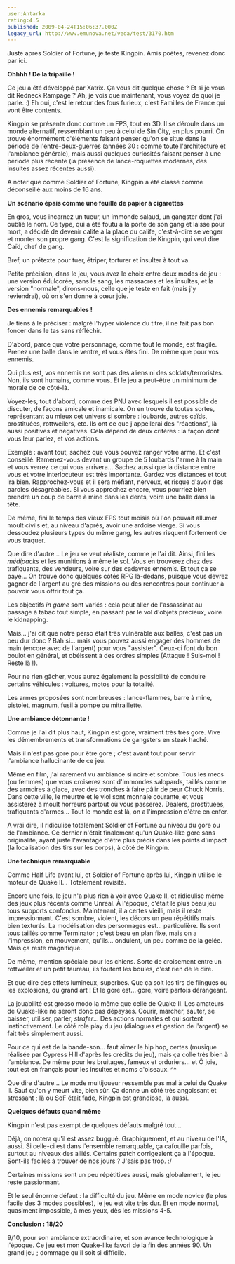 ```yaml
---
user:Antarka
rating:4.5
published: 2009-04-24T15:06:37.000Z
legacy_url: http://www.emunova.net/veda/test/3170.htm
---
```

Juste après Soldier of Fortune, je teste Kingpin. Amis poètes, revenez donc par ici.  

  

**Ohhhh ! De la tripaille !**  

  

Ce jeu a été développé par Xatrix. Ça vous dit quelque chose ? Et si je vous dit Redneck Rampage ? Ah, je vois que maintenant, vous voyez de quoi je parle. :) Eh oui, c'est le retour des fous furieux, c'est Familles de France qui vont être contents.  

  

Kingpin se présente donc comme un FPS, tout en 3D. Il se déroule dans un monde alternatif, ressemblant un peu à celui de Sin City, en plus pourri. On trouve énormément d'éléments faisant penser qu'on se situe dans la période de l'entre-deux-guerres (années 30 : comme toute l'architecture et l'ambiance générale), mais aussi quelques curiosités faisant penser à une période plus récente (la présence de lance-roquettes modernes, des insultes assez récentes aussi).  

  

A noter que comme Soldier of Fortune, Kingpin a été classé comme déconseillé aux moins de 16 ans.  

  

**Un scénario épais comme une feuille de papier à cigarettes**  

  

En gros, vous incarnez un tueur, un immonde salaud, un gangster dont j'ai oublié le nom. Ce type, qui a été foutu à la porte de son gang et laissé pour mort, a décidé de devenir calife à la place du calife, c'est-à-dire se venger et monter son propre gang. C'est la signification de Kingpin, qui veut dire Caïd, chef de gang.  

  

Bref, un prétexte pour tuer, étriper, torturer et insulter à tout va.  

  

Petite précision, dans le jeu, vous avez le choix entre deux modes de jeu : une version édulcorée, sans le sang, les massacres et les insultes, et la version "normale", dirons-nous, celle que je teste en fait (mais j'y reviendrai), où on s'en donne à cœur joie.  

  

**Des ennemis remarquables !**  

  

Je tiens à le préciser : malgré l'hyper violence du titre, il ne fait pas bon foncer dans le tas sans réfléchir.  

  

D'abord, parce que votre personnage, comme tout le monde, est fragile. Prenez une balle dans le ventre, et vous êtes fini. De même que pour vos ennemis.  

  

Qui plus est, vos ennemis ne sont pas des aliens ni des soldats/terroristes. Non, ils sont humains, comme vous. Et le jeu a peut-être un minimum de morale de ce côté-là.  

  

Voyez-les, tout d'abord, comme des PNJ avec lesquels il est possible de discuter, de façons amicale et inamicale. On en trouve de toutes sortes, représentant au mieux cet univers si sombre : loubards, autres caïds, prostituées, rottweilers, etc. Ils ont ce que j'appellerai des "réactions", là aussi positives et négatives. Cela dépend de deux critères : la façon dont vous leur parlez, et vos actions.  

  

Exemple : avant tout, sachez que vous pouvez ranger votre arme. Et c'est conseillé. Ramenez-vous devant un groupe de 5 loubards l'arme à la main et vous verrez ce qui vous arrivera... Sachez aussi que la distance entre vous et votre interlocuteur est très importante. Gardez vos distances et tout ira bien. Rapprochez-vous et il sera méfiant, nerveux, et risque d'avoir des paroles désagréables. Si vous approchez encore, vous pourriez bien prendre un coup de barre à mine dans les dents, voire une balle dans la tête.  

  

De même, fini le temps des vieux FPS tout moisis où l'on pouvait allumer moult civils et, au niveau d'après, avoir une ardoise vierge. Si vous dessoudez plusieurs types du même gang, les autres risquent fortement de vous traquer.  

  

Que dire d'autre... Le jeu se veut réaliste, comme je l'ai dit. Ainsi, fini les _médipacks_ et les munitions à même le sol. Vous en trouverez chez des trafiquants, des vendeurs, voire sur des cadavres ennemis. Et tout ça se paye... On trouve donc quelques côtés RPG là-dedans, puisque vous devrez gagner de l'argent au gré des missions ou des rencontres pour continuer à pouvoir vous offrir tout ça.  

  

Les objectifs _in game_ sont variés : cela peut aller de l'assassinat au passage à tabac tout simple, en passant par le vol d'objets précieux, voire le kidnapping.  

  

Mais... j'ai dit que notre perso était très vulnérable aux balles, c'est pas un peu dur donc ? Bah si... mais vous pouvez aussi engager des hommes de main (encore avec de l'argent) pour vous "assister". Ceux-ci font du bon boulot en général, et obéissent à des ordres simples (Attaque ! Suis-moi ! Reste là !).  

  

Pour ne rien gâcher, vous aurez également la possibilité de conduire certains véhicules : voitures, motos pour la totalité.  

  

Les armes proposées sont nombreuses : lance-flammes, barre à mine, pistolet, magnum, fusil à pompe ou mitraillette.  

  

**Une ambiance détonnante !**  

  

Comme je l'ai dit plus haut, Kingpin est gore, vraiment très très gore. Vive les démembrements et transformations de gangsters en steak haché.  

  

Mais il n'est pas gore pour être gore ; c'est avant tout pour servir l'ambiance hallucinante de ce jeu.  

  

Même en film, j'ai rarement vu ambiance si noire et sombre. Tous les mecs (ou femmes) que vous croiserez sont d'immondes salopards, taillés comme des armoires à glace, avec des tronches à faire pâlir de peur Chuck Norris. Dans cette ville, le meurtre et le viol sont monnaie courante, et vous assisterez à moult horreurs partout où vous passerez. Dealers, prostituées, trafiquants d'armes... Tout le monde est là, on a l'impression d'être en enfer.  

  

A vrai dire, il ridiculise totalement Soldier of Fortune au niveau du gore ou de l'ambiance. Ce dernier n'était finalement qu'un Quake-like gore sans originalité, ayant juste l'avantage d'être plus précis dans les points d'impact (la localisation des tirs sur les corps), à côté de Kingpin.  

  

**Une technique remarquable**  

  

Comme Half Life avant lui, et Soldier of Fortune après lui, Kingpin utilise le moteur de Quake II... Totalement revisité.  

  

Encore une fois, le jeu n'a plus rien à voir avec Quake II, et ridiculise même des jeux plus récents comme Unreal. À l'époque, c'était le plus beau jeu tous supports confondus. Maintenant, il a certes vieilli, mais il reste impressionnant. C'est sombre, violent, les décors un peu répétitifs mais bien texturés. La modélisation des personnages est... particulière. Ils sont tous taillés comme Terminator ; c'est beau en plan fixe, mais on a l'impression, en mouvement, qu'ils... ondulent, un peu comme de la gelée. Mais ça reste magnifique.  

  

De même, mention spéciale pour les chiens. Sorte de croisement entre un rottweiler et un petit taureau, ils foutent les boules, c'est rien de le dire.  

  

Et que dire des effets lumineux, superbes. Que ça soit les tirs de flingues ou les explosions, du grand art ! Et le gore est... gore, voire parfois dérangeant.  

  

La jouabilité est grosso modo la même que celle de Quake II. Les amateurs de Quake-like ne seront donc pas dépaysés. Courir, marcher, sauter, se baisser, utiliser, parler, _strafer_... Des actions normales et qui sortent instinctivement. Le côté role play du jeu (dialogues et gestion de l'argent) se fait très simplement aussi.  

  

Pour ce qui est de la bande-son... faut aimer le hip hop, certes (musique réalisée par Cypress Hill d'après les crédits du jeu), mais ça colle très bien à l'ambiance. De même pour les bruitages, fameux et orduriers... et Ô joie, tout est en français pour les insultes et noms d'oiseaux. ^^  

  

Que dire d'autre... Le mode multijoueur ressemble pas mal à celui de Quake II. Sauf qu'on y meurt vite, bien sûr. Ça donne un côté très angoissant et stressant ; là ou SoF était fade, Kingpin est grandiose, là aussi.  

  

**Quelques défauts quand même**  

  

Kingpin n'est pas exempt de quelques défauts malgré tout...  

  

Déjà, on notera qu'il est assez buggué. Graphiquement, et au niveau de l'IA, aussi. Si celle-ci est dans l'ensemble remarquable, ça cafouille parfois, surtout au niveaux des alliés. Certains patch corrigeaient ça à l'époque. Sont-ils faciles à trouver de nos jours ? J'sais pas trop. :/  

  

Certaines missions sont un peu répétitives aussi, mais globalement, le jeu reste passionnant.  

  

Et le seul énorme défaut : la difficulté du jeu. Même en mode novice (le plus facile des 3 modes possibles), le jeu est vite très dur. Et en mode normal, quasiment impossible, à mes yeux, dès les missions 4-5\.  

  

**Conclusion : 18/20**  

  

9/10, pour son ambiance extraordinaire, et son avance technologique à l'époque. Ce jeu est mon Quake-like favori de la fin des années 90\. Un grand jeu ; dommage qu'il soit si difficile.